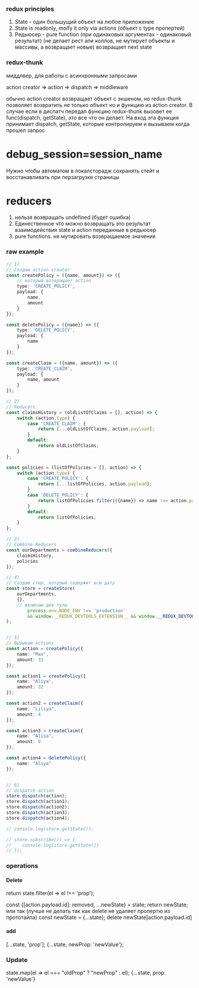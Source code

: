 ### redux principles
1) State - один большущий объект на любое приложение
2) State is readonly, moify it only via actions (объект с type пропертей)
3) Редьюсер - pure function (при одинаковых аргументах - одинаковый результат) (не делает рест апи коллов, не мутирует объекты и массивы, а возвращает новые) возвращает next state

### redux-thunk
миддлвер, для работы с асинхронными запросами

action creator => action => dispatch => middleware

обычно action creator возвращает объект с экшеном, но redux-thunk позволяет возвратить не только объект но и функцию из action creator. В случае если в диспатч передал функцию redux-thunk вызовет ее func(dispatch, getState), это все что он делает. На вход эта функция принимает dispatch, getState, которые контролируем и вызываем когда прошел запрос



# debug_session=session_name
Нужно чтобы автоматом в локалсторадж сохранять стейт и восстанавливать при перзагрузке страницы



# reducers
1) нельзя возвращать undefined (будет ошибка)
2) Единественное что можно возвращать это результат взаимодействия state и action переданные в редьюсер
3) pure functions. не мутировать возвращаемое значение



### raw example
```typescript
// 1)
// Создаю action creator
const createPolicy = ({name, amount}) => ({
    // который возвращает action
    type: 'CREATE_POLICY',
    payload: {
        name,
        amount
    }
});

const deletePolicy = ({name}) => ({
    type: 'DELETE_POLICY',
    payload: {
        name
    }
});

const createClaim = ({name, amount}) => ({
    type: 'CREATE_CLAIM',
    payload: {
        name, amount
    }
});

// 2)
// Reducers
const claimsHistory = (oldListOfClaims = [], action) => {
    switch (action.type) {
        case 'CREATE_CLAIM': {
            return [...oldListOfClaims, action.payload];
        }
        default:
            return oldListOfClaims;
    }
};

const policies = (listOfPolicies = [], action) => {
    switch (action.type) {
        case 'CREATE_POLICY': {
            return [...listOfPolicies, action.payload];
        }
        case 'DELETE_POLICY': {
            return listOfPolicies.filter(({name}) => name !== action.payload.name);
        }
        default:
            return listOfPolicies;
    }
};

// 3)
// Combine Reducers
const ourDepartments = combineReducers({
    claimsHistory,
    policies
});

// 4)
// Создаю стор, который содержит всю дату
const store = createStore(
    ourDepartments,
    {},
    // включаю дев тулы
        process.env.NODE_ENV !== 'production'
        && window.__REDUX_DEVTOOLS_EXTENSION__ && window.__REDUX_DEVTOOLS_EXTENSION__()
);


// 5)
// Вызываю actions
const action = createPolicy({
    name: "Max",
    amount: 31
});

const action1 = createPolicy({
    name: "Aliya",
    amount: 32
});

const action2 = createClaim({
    name: "Liliya",
    amount: 4
});

const action3 = createClaim({
    name: "Alisa",
    amount: 0
});

const action4 = deletePolicy({
    name: "Aliya"
});


// 6)
// dispatch action
store.dispatch(action);
store.dispatch(action1);
store.dispatch(action2);
store.dispatch(action3);
store.dispatch(action4);

// console.log(store.getState());

// store.subscribe(() => {
//    console.log(store.getState())
// });
```


### operations
#### Delete
return state.filter(el => el !== 'prop');

const {[action.payload.id]: removed, ...newState} = state;
return newState;
или так (лучше не делать так как delete не удаляет пропертю из прототайпа)
const newState = {...state};
delete newState[action.payload.id]

#### add
[...state, 'prop'];
{...state, newProp: 'newValue'};

### Update
state.map(el => el === "oldProp" ? "newProp" : el);
{...state, prop: 'newValue'}

